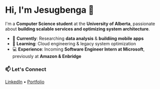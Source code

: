 # Hi, I'm Jesugbenga 👋  

I'm a **Computer Science student** at the **University of Alberta**, passionate about **building scalable services and optimizing system architecture**.

- 🔬 **Currently**: Researching **data analysis** & **buildiing mobile apps**
- 🌱 **Learning**: Cloud engineering & legacy system optimization
- 💻 **Experience**: Incoming **Software Engineer Intern at Microsoft**, previously at **Amazon & Enbridge**

### 📫 Let's Connect  
[LinkedIn](https://www.linkedin.com/in/jesugbenga-omoniwa) • [Portfolio](https://jesugbenga.github.io/)  

